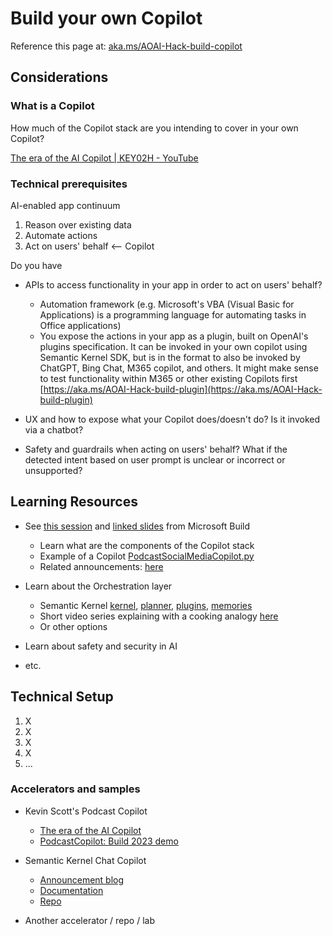 # Build your own Copilot
Reference this page at: [aka.ms/AOAI-Hack-build-copilot](https://aka.ms/AOAI-Hack-build-copilot)

## Considerations
### What is a Copilot
How much of the Copilot stack are you intending to cover in your own Copilot?

[The era of the AI Copilot | KEY02H - YouTube](https://www.youtube.com/watch?v=FyY0fEO5jVY)

### Technical prerequisites
AI-enabled app continuum
1. Reason over existing data
2.  Automate actions
3.  Act on users' behalf <-- Copilot

Do you have
- APIs to access functionality in your app in order to act on users' behalf?
  - Automation framework (e.g. Microsoft's VBA (Visual Basic for Applications) is a programming language for automating tasks in Office applications)
  - You expose the actions in your app as a plugin, built on OpenAI's plugins specification. It can be invoked in your own copilot using Semantic Kernel SDK, but is in the format to also be invoked by ChatGPT, Bing Chat, M365 copilot, and others. It might make sense to test functionality within M365 or other existing Copilots first [https://aka.ms/AOAI-Hack-build-plugin](https://aka.ms/AOAI-Hack-build-plugin)

- UX and how to expose what your Copilot does/doesn't do? Is it invoked via a chatbot?

- Safety and guardrails when acting on users' behalf? What if the detected intent based on user prompt is unclear or incorrect or unsupported?


## Learning Resources
- See [this session](https://build.microsoft.com/en-US/sessions/bb8f9d99-0c47-404f-8212-a85fffd3a59d?source=sessions) and [linked slides](https://github.com/abbyjshen/AOAI-Hack-Pack/blob/main/packs/copilot/KEY02H%20KevinScott_05232023_Build_POSTSHOW%20The%20era%20of%20the%20AI%20Copilot.pdf) from Microsoft Build
  - Learn what are the components of the Copilot stack
  - Example of a Copilot [PodcastSocialMediaCopilot.py](https://github.com/microsoft/PodcastCopilot/blob/main/PodcastSocialMediaCopilot.py)
  - Related announcements: [here](https://news.microsoft.com/source/features/ai/microsoft-outlines-framework-for-building-ai-apps-and-copilots-expands-ai-plugin-ecosystem/)

- Learn about the Orchestration layer
  - Semantic Kernel [kernel](https://learn.microsoft.com/en-us/semantic-kernel/create-chains/kernel), [planner](https://learn.microsoft.com/en-us/semantic-kernel/create-chains/planner), [plugins](https://learn.microsoft.com/en-us/semantic-kernel/create-plugins/), [memories](https://learn.microsoft.com/en-us/semantic-kernel/memories/)
  - Short video series explaining with a cooking analogy [here](https://devblogs.microsoft.com/semantic-kernel/recipes/)
  - Or other options

- Learn about safety and security in AI
- etc.


## Technical Setup
1. X
2. X
3. X
4. X
5. ...

### Accelerators and samples
- Kevin Scott's Podcast Copilot
  - [The era of the AI Copilot](https://build.microsoft.com/en-US/sessions/bb8f9d99-0c47-404f-8212-a85fffd3a59d?source=sessions)
  - [PodcastCopilot: Build 2023 demo](https://github.com/microsoft/podcastcopilot)

- Semantic Kernel Chat Copilot
  - [Announcement blog](https://devblogs.microsoft.com/semantic-kernel/announcing-copilot-chat/)
  - [Documentation](https://learn.microsoft.com/en-us/semantic-kernel/chat-copilot/)
  - [Repo](https://github.com/microsoft/chat-copilot)

- Another accelerator / repo / lab
